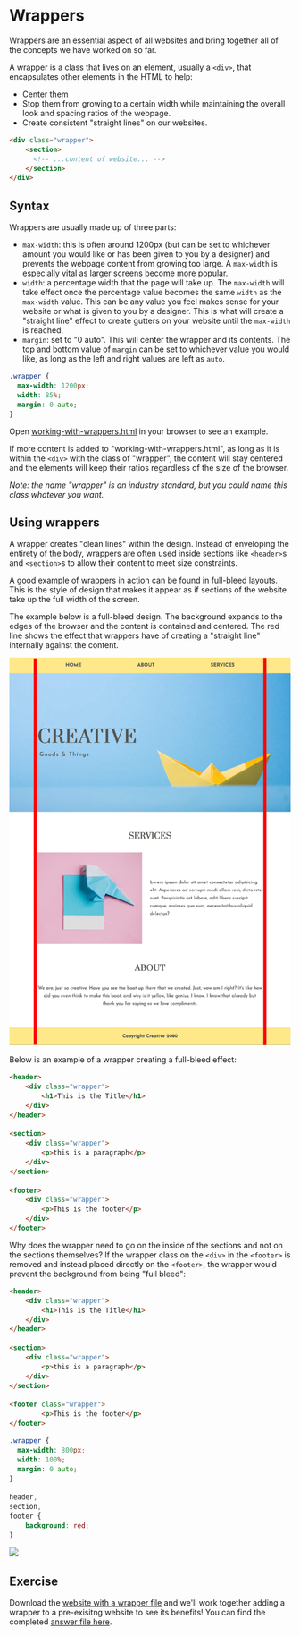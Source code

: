 # Wrappers
Wrappers are an essential aspect of all websites and bring together all of the concepts we have worked on so far.

A wrapper is a class that lives on an element, usually a `<div>`, that encapsulates other elements in the HTML to help:
* Center them
* Stop them from growing to a certain width while maintaining the overall look and spacing ratios of the webpage.
* Create consistent "straight lines" on our websites.

```html
<div class="wrapper">
    <section>
      <!-- ...content of website... -->
    </section>
</div>
```

## Syntax
Wrappers are usually made up of three parts:
* `max-width`: this is often around 1200px (but can be set to whichever amount you would like or has been given to you by a designer) and prevents the webpage content from growing too large. A `max-width` is especially vital as larger screens become more popular.
* `width`: a percentage width that the page will take up. The `max-width` will take effect once the percentage value becomes the same `width` as the `max-width` value. This can be any value you feel makes sense for your website or what is given to you by a designer. This is what will create a "straight line" effect to create gutters on your website until the `max-width` is reached.
* `margin`: set to "0 auto". This will center the wrapper and its contents. The top and bottom value of `margin` can be set to whichever value you would like, as long as the left and right values are left as `auto`.

```css
.wrapper {
  max-width: 1200px;
  width: 85%;
  margin: 0 auto;
}
```

Open [working-with-wrappers.html](https://hychalknotes.s3.amazonaws.com/con-ed-working-with-wrappers.html) in your browser to see an example. 

If more content is added to "working-with-wrappers.html", as long as it is within the `<div>` with the class of "wrapper", the content will stay centered and the elements will keep their ratios regardless of the size of the browser. 

*Note: the name "wrapper" is an industry standard, but you could name this class whatever you want.*

## Using wrappers
A wrapper creates "clean lines" within the design. Instead of enveloping the entirety of the body, wrappers are often used inside sections like `<header>`s and `<section>`s to allow their content to meet size constraints.

A good example of wrappers in action can be found in full-bleed layouts. This is the style of design that makes it appear as if sections of the website take up the full width of the screen. 

The example below is a full-bleed design. The background expands to the edges of the browser and the content is contained and centered. The red line shows the effect that wrappers have of creating a "straight line" internally against the content.

![](../../assets/wrapper-example.png)

Below is an example of a wrapper creating a full-bleed effect:

```html
<header>
    <div class="wrapper">
        <h1>This is the Title</h1>
    </div>
</header>

<section>
    <div class="wrapper">
        <p>this is a paragraph</p>
    </div>
</section>

<footer>
    <div class="wrapper">
        <p>This is the footer</p>
    </div>
</footer>
```

Why does the wrapper need to go on the inside of the sections and not on the sections themselves? If the wrapper class on the `<div>` in the `<footer>` is removed and instead placed directly on the `<footer>`, the wrapper would prevent the background from being "full bleed":

```html
<header>
    <div class="wrapper">
        <h1>This is the Title</h1>
    </div>
</header>

<section>
    <div class="wrapper">
        <p>this is a paragraph</p>
    </div>
</section>

<footer class="wrapper">
        <p>This is the footer</p>
</footer>
```

```css
.wrapper {
  max-width: 800px;
  width: 100%;
  margin: 0 auto;
}

header, 
section, 
footer {
    background: red;
}
```
![](https://hychalknotes.s3.amazonaws.com/full-bleed-example--conEd.png)

## Exercise

Download the [website with a wrapper file](../../exercises/STARTER--website-with-wrapper.zip?raw=true) and we'll work together adding a wrapper to a pre-exisitng website to see its benefits! You can find the completed [answer file here](../../exercises/ANSWER--website-with-wrapper.zip?raw=true).


